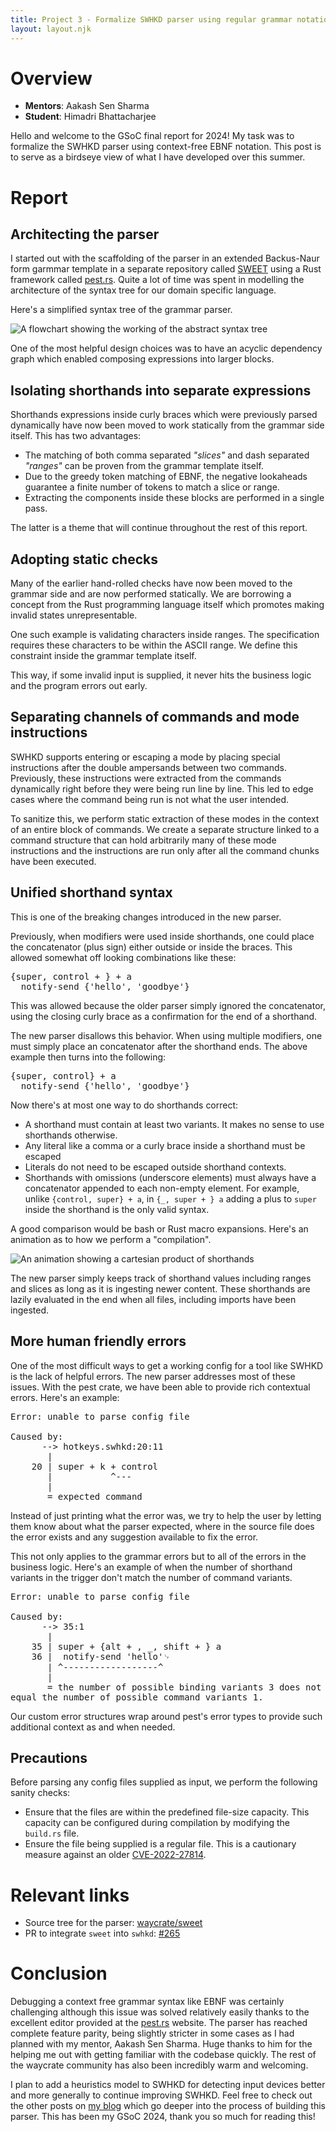 ```yaml
---
title: Project 3 - Formalize SWHKD parser using regular grammar notation
layout: layout.njk
---
```


# Overview

- **Mentors**: Aakash Sen Sharma
- **Student**: Himadri Bhattacharjee

Hello and welcome to the GSoC final report for 2024! My task was to formalize the SWHKD parser using context-free EBNF notation. This post is to serve as a birdseye view of what
I have developed over this summer.

# Report

## Architecting the parser

I started out with the scaffolding of the parser in an extended Backus-Naur form garmmar template
in a separate repository called [SWEET](https://github.com/waycrate/sweet) using a Rust framework
called [pest.rs](https://pest.rs). Quite a lot of time was
spent in modelling the architecture of the syntax tree for our domain specific language.

Here's a simplified syntax tree of the grammar parser.

![A flowchart showing the working of the abstract syntax tree](/assets/img/sweet-architecture.svg)

One of the most helpful design choices was to have an acyclic dependency graph which enabled composing
expressions into larger blocks.

## Isolating shorthands into separate expressions

Shorthands expressions inside curly braces which were previously parsed dynamically have now been moved
to work statically from the grammar side itself. This has two advantages:

- The matching of both comma separated _"slices"_ and dash separated _"ranges"_ can be proven from the grammar template itself.
- Due to the greedy token matching of EBNF, the negative lookaheads guarantee a finite number of tokens to match a slice or range.
- Extracting the components inside these blocks are performed in a single pass.

The latter is a theme that will continue throughout the rest of this report.

## Adopting static checks

Many of the earlier hand-rolled checks have now been moved to the grammar side and are now performed statically.
We are borrowing a concept from the Rust programming language itself which promotes making invalid states unrepresentable.

One such example is validating characters inside ranges. The specification requires these characters
to be within the ASCII range. We define this constraint inside the grammar template itself.

This way, if some invalid input is supplied, it never hits the business logic and the program errors out early.

## Separating channels of commands and mode instructions

SWHKD supports entering or escaping a mode by placing special instructions after the double ampersands between two commands.
Previously,
these instructions were extracted from the commands dynamically right before they were being run
line by line. This led to edge cases where the command being run is not what the user intended.

To sanitize this, we perform static extraction of these modes in the context of an entire block of
commands. We create a separate structure linked to a command structure that can hold arbitrarily many of these mode instructions
and the instructions are run only after all the command chunks have been executed.

## Unified shorthand syntax

This is one of the breaking changes introduced in the new parser.

Previously, when modifiers were
used inside shorthands, one could place the concatenator (plus sign) either outside or inside the
braces. This allowed somewhat off looking combinations like these:

<pre style="white-space: pre-wrap;">
{super, control + } + a
  notify-send {'hello', 'goodbye'}
</pre>

This was allowed because the older parser simply ignored the concatenator, using the closing curly
brace as a confirmation for the end of a shorthand.

The new parser disallows this behavior. When using multiple modifiers, one must simply place an concatenator after the shorthand ends.
The above example then turns into the following:

<pre style="white-space: pre-wrap;">
{super, control} + a
  notify-send {'hello', 'goodbye'}
</pre>

Now there's at most one way to do shorthands correct:
  - A shorthand must contain at least two variants. It makes no sense to use shorthands otherwise.
  - Any literal like a comma or a curly brace inside a shorthand must be escaped
  - Literals do not need to be escaped outside shorthand contexts.
  - Shorthands with omissions (underscore elements) must always have a concatenator appended to each non-empty element. For example, unlike `{control, super} + a`, in `{_, super + } a` adding a plus to `super` inside the shorthand is the only valid syntax.

A good comparison would be bash or Rust macro expansions. Here's an animation as to how we perform
a "compilation".

![An animation showing a cartesian product of shorthands](/assets/img/sweet-macro-compilation.gif)

The new parser simply keeps track of shorthand values including ranges and slices as long as it is
ingesting newer content. These shorthands are lazily evaluated in the end when all files, including
imports have been ingested.

## More human friendly errors

One of the most difficult ways to get a working config for a tool like SWHKD is the lack of helpful
errors. The new parser addresses most of these issues. With the pest crate, we have been able to
provide rich contextual errors. Here's an example:

<pre style="white-space: pre-wrap;">
Error: unable to parse config file

Caused by:
      --> hotkeys.swhkd:20:11
       |
    20 | super + k + control
       |           ^---
       |
       = expected command
</pre>

Instead of just printing what the error was, we try to help the user by letting them know about what
the parser expected, where in the source file does the error exists and any suggestion available to
fix the error.

This not only applies to the grammar errors but to all of the errors in the business logic. Here's an
example of when the number of shorthand variants in the trigger don't match the number of command variants.

<pre style="white-space: pre-wrap;">
Error: unable to parse config file

Caused by:
      --> 35:1
       |
    35 | super + {alt + , _, shift + } a
    36 |  notify-send 'hello'␊
       | ^------------------^
       |
       = the number of possible binding variants 3 does not equal the number of possible command variants 1.
</pre>

Our custom error
structures wrap around pest's error types to provide such additional context as and when needed.

## Precautions

Before parsing any config files supplied as input, we perform the following sanity checks:

- Ensure that the files are within the predefined file-size capacity. This capacity can be configured
during compilation by modifying the `build.rs` file.
- Ensure the file being supplied is a regular file. This is a cautionary measure against an older [CVE-2022-27814](https://github.com/advisories/GHSA-x446-3xhq-5xfp).


# Relevant links

- Source tree for the parser: [waycrate/sweet](https://github.com/waycrate/sweet)
- PR to integrate `sweet` into `swhkd`: [#265](https://github.com/waycrate/swhkd/pull/265)

# Conclusion

Debugging a context free grammar syntax like EBNF was certainly challenging although this issue was solved
relatively easily thanks to the excellent editor provided at the [pest.rs](https://pest.rs) website. The parser
has reached complete feature parity, being slightly stricter in some cases as I
had planned with my mentor, Aakash Sen Sharma. Huge thanks to him for the helping me out with getting familiar
with the codebase quickly. The rest of the waycrate community has also been incredibly warm and welcoming.

I plan to add a heuristics model to SWHKD for detecting input devices better and more generally
to continue improving SWHKD. Feel free to check out the other posts on [my blog](https://lavafroth.is-a.dev/tags/google-summer-of-code) which go deeper into the process
of building this parser. This has been my GSoC 2024, thank you so much for reading this!
